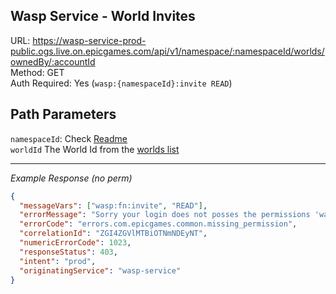 ## Wasp Service - World Invites

URL: https://wasp-service-prod-public.ogs.live.on.epicgames.com/api/v1/namespace/:namespaceId/worlds/ownedBy/:accountId \
Method: GET \
Auth Required: Yes (`wasp:{namespaceId}:invite READ`)

## Path Parameters

`namespaceId`: Check [Readme](../../README.md) <br/>
`worldId` The World Id from the [worlds list](../AccountAccessibleWorld.md)

---

_Example Response (no perm)_

```json
{
  "messageVars": ["wasp:fn:invite", "READ"],
  "errorMessage": "Sorry your login does not posses the permissions 'wasp:fn:invite READ' needed to perform the requested operation",
  "errorCode": "errors.com.epicgames.common.missing_permission",
  "correlationId": "ZGI4ZGVlMTBiOTNmNDEyNT",
  "numericErrorCode": 1023,
  "responseStatus": 403,
  "intent": "prod",
  "originatingService": "wasp-service"
}
```
